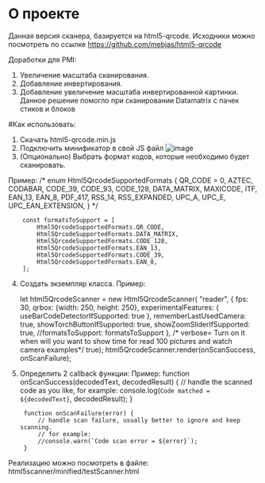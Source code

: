 # О проекте
Данная версия сканера, базируется на html5-qrcode. Исходники можно посмотреть по ссылке https://github.com/mebjas/html5-qrcode

Доработки для PMI: 
  1. Увеличение масштаба сканирования.
  2. Добавление инвертирования.
  3. Добавление увеличение масштаба инвертированной картинки.
Данное решение помогло при сканировании Datamatrix с пачек стиков и блоков

#Как использовать: 
1. Скачать html5-qrcode.min.js
2. Подключить минификатор в свой JS файл
   ![image](https://github.com/MaximSolomahin/html5scanner/assets/80065451/2ab06cdb-21cf-4ae2-9ca3-1a75719f931e)
3.  (Опционально) Выбрать формат кодов, которые необходимо будет сканировать.

Пример:
    /*
       enum Html5QrcodeSupportedFormats {
          QR_CODE = 0,
          AZTEC,
          CODABAR,
          CODE_39,
          CODE_93,
          CODE_128,
          DATA_MATRIX,
          MAXICODE,
          ITF,
          EAN_13,
          EAN_8,
          PDF_417,
          RSS_14,
          RSS_EXPANDED,
          UPC_A,
          UPC_E,
          UPC_EAN_EXTENSION,
        }
    */
    
    	const formatsToSupport = [
    		Html5QrcodeSupportedFormats.QR_CODE,
    		Html5QrcodeSupportedFormats.DATA_MATRIX,
    		Html5QrcodeSupportedFormats.CODE_128,
    		Html5QrcodeSupportedFormats.EAN_13,
    		Html5QrcodeSupportedFormats.CODE_39,
    		Html5QrcodeSupportedFormats.EAN_8,
    	];

4. Создать экземпляр класса. 
     Пример:

     let html5QrcodeScanner = new Html5QrcodeScanner(
    		"reader",
    		{
    			fps: 30,
    			qrbox: {width: 250, height: 250},
    			experimentalFeatures: {
    				useBarCodeDetectorIfSupported: true
    			},
    			rememberLastUsedCamera: true,
    			showTorchButtonIfSupported: true,
    			showZoomSliderIfSupported: true,
    			//formatsToSupport: formatsToSupport
    		},
    		/* verbose=  Turn on it when will you want to show time for read 100 pictures and watch camera examples*/ true);
    	html5QrcodeScanner.render(onScanSuccess, onScanFailure);

5. Определить 2 callback функции:
     Пример: 
      function onScanSuccess(decodedText, decodedResult) {
        // handle the scanned code as you like, for example:
        console.log(`Code matched = ${decodedText}`, decodedResult);
      }
    
    	function onScanFailure(error) {
    		// handle scan failure, usually better to ignore and keep scanning.
    		// for example:
    		//console.warn(`Code scan error = ${error}`);
    	}

 Реализацию можно посмотреть в файле: html5scanner/minified/testScanner.html

